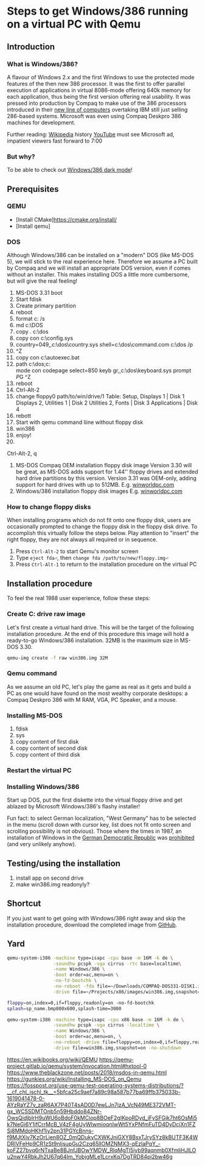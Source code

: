 # Steps to get Windows/386 running on a virtual PC with Qemu

## Introduction

### What is Windows/386?

A flavour of Windows 2.x and the first Windows to use the protected mode features of the then new 386 processor. It was the first to offer parallel execution of applications in virtual 8086-mode offering 640k memory for each application, thus being the first version offering real usability.
It was pressed into production by Compaq to make use of the 386 processors introduced in their [new line of computers](https://dfarq.homeip.net/compaq-deskpro-386/) overtaking IBM still just selling 286-based systems. Microsoft was even using Compaq Deskpro 386 machines for development.

Further reading:
[Wikipedia](https://en.wikipedia.org/wiki/Microsoft_Windows_version_history) history
[YouTube](https://www.youtube.com/watch?v=noEHHB6rnMI) must see Microsoft ad, impatient viewers fast forward to 7:00

### But why?

To be able to check out [Windows/386 dark mode](github)!

## Prerequisites

### QEMU

* [Install CMake]https://cmake.org/install/
* [Install qemu]

### DOS

Although Windows/386 can be installed on a "modern" DOS (like MS-DOS 5), we will stick to the real experience here. Therefore we assume a PC built by Compaq and we will install an appropriate DOS version, even if comes without an installer. This makes installing DOS a little more cumbersome, but will give the real feeling!

1. MS-DOS 3.31 boot
2. Start fdisk
3. Create primary partition
4. reboot
5. format c: /s
6. md c:\DOS
7. copy *.* c:\dos
8. copy con c:\config.sys
9. country=049,,c:\dos\country.sys
shell=c:\dos\command.com c:\dos /p
10. ^Z
11. copy con c:\autoexec.bat
12. path c:\dos;c:\
mode con codepage select=850
keyb gr,,c:\dos\keyboard.sys
prompt $P$G
^Z
13. reboot
14. Ctrl-Alt-2
15. change floppy0 path/to/win/drive/1
Table:
Setup, Displays 1 | Disk 1
Displays 2, Utilities 1 | Disk 2
Utilities 2, Fonts | Disk 3
Applications | Disk 4
16. rebott
17. Start with qemu command liine without floppy disk
18. win386
19. enjoy!
20. 

Ctrl-Alt-2, q


1. MS-DOS Compaq OEM installation floppy disk image
Version 3.30 will be great, as MS-DOS adds support for 1.44'' floppy drives and extended hard drive partitions by this version.
Version 3.31 was OEM-only, adding support for hard drives with up to 512MB.
E.g. [winworldpc.com](https://winworldpc.com/product/windows-20/windows-386)
2. Windows/386 installation floppy disk images
E.g. [winworldpc.com](https://winworldpc.com/product/windows-20/windows-386)

### How to change floppy disks

When installing programs which do not fit onto one floppy disk, users are occasionally prompted to change the floppy disk in the floppy disk drive. To accomplish this virtually follow the steps below.
Play attention to "insert" the right floppy, they are not always all required or in sequence.

1. Press `Ctrl-Alt-2` to start Qemu's monitor screen
2. Type `eject fda⏎`, then `change fda /path/to/new/floppy.img⏎`
3. Press `Ctrl-Alt-1` to return to the installation procedure on the virtual PC

## Installation procedure

To feel the real 1988 user experience, follow these steps:

### Create C: drive raw image

Let's first create a virtual hard drive. This will be the target of the following installation procedure. At the end of this procedure this image will hold a ready-to-go Windows/386 installation.
32MB is the maximum size in MS-DOS 3.30.

```bash
qemu-img create -f raw win386.img 32M
```

### Qemu command

As we assume an old PC, let's play the game as real as it gets and build a PC as one would have found on the most wealthy corporate desktops: a Compaq Deskpro 386 with M RAM, VGA, PC Speaker, and a mouse.

### Installing MS-DOS

1. fdisk
2. sys
3. copy content of first disk
4. copy content of second disk
5. copy content of third disk

### Restart the virtual PC

### Installing Windows/386

Start up DOS, put the first diskette into the virtual floppy drive and get ablazed by Microsoft Windows/386's flashy installer!

Fun fact: to select German localization, "West Germany" has to be selected in the menu (scroll down with cursor key, list does not fit onto screen and scrolling possibility is not obvious).
Those where the times in 1987, an installation of Windows in the [German Democratic Republic](https://en.wikipedia.org/wiki/East_Germany) was [prohibited](https://en.wikipedia.org/wiki/Coordinating_Committee_for_Multilateral_Export_Controls) (and very unlikely anyhow).

## Testing/using the installation

1. install app on second drive
2. make win386.img readonyly?

## Shortcut

If you just want to get going with Windows/386 right away and skip the installation procedure, download the completed image from [GitHub](retro-speccy).

## Yard

```bash
qemu-system-i386 -machine type=isapc -cpu base -m 16M -k de \
                 -soundhw pcspk -vga cirrus -rtc base=localtime\
                 -name Windows/386 \
                 -boot order=ac,menu=on \
                 -no-fd-bootchk \
                 -no-reboot -fda file=~/Downloads/COMPAQ-DOS331-DISK1.img \
                 -drive file=~/Projects/x86/images/win386.img,snapshot=on -no-shutdown

floppy=on,index=0,if=floppy,readonly=on -no-fd-bootchk 
splash=sp_name.bmp800x600,splash-time=3000

qemu-system-i386 -machine type=isapc -cpu x86 base -m 16M -k de \
                 -soundhw pcspk -vga cirrus -localtime \
                 -name Windows/386 \
                 -boot order=ac,menu=on, \
                 -no-reboot -drive file=floppy=on,index=0,if=floppy,readonly=on -no-fd-bootchk \
                 -drive file=win386.img,snapshot=on -no-shutdown
```

https://en.wikibooks.org/wiki/QEMU
https://qemu-project.gitlab.io/qemu/system/invocation.html#hxtool-0
https://www.theblackzone.net/posts/2018/msdos-in-qemu.html
https://gunkies.org/wiki/Installing_MS-DOS_on_Qemu
https://fosspost.org/use-qemu-test-operating-systems-distributions/?__cf_chl_jschl_tk__=5bfca25c9aef7a89c98a587b77ba69ffb375033b-1619041478-0-AYzRaYZ7v_zaR6AX7P40T4sAD0D7ewLJn7jzA_VcN49ME372VMT-gx_WC5SDMTOnb5n59Hbddo84ZNr-OwsQidjblrH9uWU6oBdoF0kMCiop8BOeF2gIKpoRDyd_iFySFGjk7ht6OsMi5k7NeGi6Y1ifCrrMcB_V4zF4gUyWIwmioqnIwWt5YxPNfmFuTD4DyDcjXn1FZSj8MMdoHKhf1iy2pn31PGYcBnns-f9MJtXiv7KzOrLjen8OZ_0mQDukyCXWKJnjGXY8BsxTJrySYz8kBUTF3K4WDRIVFeHp9CR1zSt9nIjsupGu2Czq65lIOMZNMX3-qEzlaPqY_-koFZ27bvq6rNTxaBe8BJnfJBOwYMDW_RlqMgTl5iyb99aqnmb0XfmljHJlLOu2nwY4RbkJh2U67q64Im_YobjgMLe1LcrxKq7DgTRD84pj2bw46g
